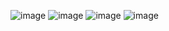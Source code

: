 ![image](https://user-images.githubusercontent.com/57319180/204201542-a3be1bab-f0cb-4cee-82e6-c26ab615779c.png)
![image](https://user-images.githubusercontent.com/57319180/204201567-c69e29ef-704d-40ba-8502-86a687fa42a1.png)
![image](https://user-images.githubusercontent.com/57319180/204201599-809404d7-f2a4-4a7e-be88-d81a5e579ff5.png)
![image](https://user-images.githubusercontent.com/57319180/204201614-ed357f20-6073-4672-9650-49493dca8284.png)

